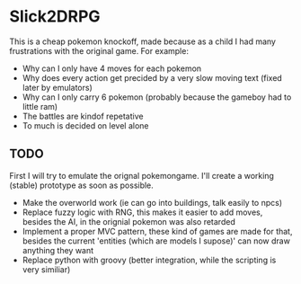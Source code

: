 # Slick2DRPG

This is a cheap pokemon knockoff, made because as a child I had many
frustrations with the original game. For example:

* Why can I only have 4 moves for each pokemon
* Why does every action get precided by a very slow moving text (fixed later by emulators)
* Why can I only carry 6 pokemon (probably because the gameboy had to little ram)
* The battles are kindof repetative
* To much is decided on level alone

## TODO
First I will try to emulate the orignal pokemongame. I'll create a working (stable) prototype
as soon as possible.

* Make the overworld work (ie can go into buildings, talk easily to npcs)
* Replace fuzzy logic with RNG, this makes it easier to add moves, besides the AI, in the orignial pokemon was also retarded
* Implement a proper MVC pattern, these kind of games are made for that, besides the current 'entities (which are models I supose)' can now draw anything they want
* Replace python with groovy (better integration, while the scripting is very similiar)

